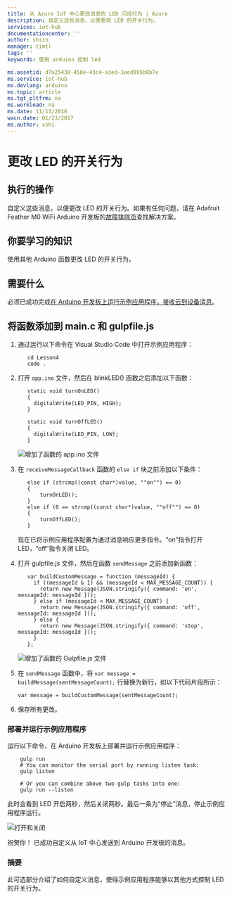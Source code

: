 ```yaml
---
title: 从 Azure IoT 中心更改消息的 LED 闪烁行为 | Azure
description: 自定义这些消息，以便更改 LED 的开关行为。
services: iot-hub
documentationcenter: ''
author: shizn
manager: timtl
tags: ''
keywords: 使用 arduino 控制 led

ms.assetid: d7a25430-450e-43c4-a3ed-1eed995b8b7e
ms.service: iot-hub
ms.devlang: arduino
ms.topic: article
ms.tgt_pltfrm: na
ms.workload: na
ms.date: 11/13/2016
wacn.date: 01/23/2017
ms.author: xshi
---
```


# 更改 LED 的开关行为
## 执行的操作
自定义这些消息，以便更改 LED 的开关行为。如果有任何问题，请在 Adafruit Feather M0 WiFi Arduino 开发板的[故障排除页](./iot-hub-adafruit-feather-m0-wifi-kit-arduino-troubleshooting.md)查找解决方案。

## 你要学习的知识
使用其他 Arduino 函数更改 LED 的开关行为。

## 需要什么
必须已成功完成[在 Arduino 开发板上运行示例应用程序，接收云到设备消息][receive-cloud-to-device-messages]。

## 将函数添加到 main.c 和 gulpfile.js
1. 通过运行以下命令在 Visual Studio Code 中打开示例应用程序：

    ```
       cd Lesson4
       code .
    ```

2. 打开 `app.ino` 文件，然后在 blinkLED() 函数之后添加以下函数：

    ```
       static void turnOnLED()
       {
         digitalWrite(LED_PIN, HIGH);
       }

       static void turnOffLED()
       {
         digitalWrite(LED_PIN, LOW);
       }
    ```

    ![增加了函数的 app.ino 文件][app-ino-file]  

3. 在 `receiveMessageCallback` 函数的 `else if` 块之前添加以下条件：

    ```
       else if (strcmp((const char*)value, ""on"") == 0)
       {
           turnOnLED();
       }
       else if (0 == strcmp((const char*)value, ""off"") == 0)
       {
           turnOffLED();
       }
    ```

    现在已将示例应用程序配置为通过消息响应更多指令。“on”指令打开 LED，“off”指令关闭 LED。

4. 打开 gulpfile.js 文件，然后在函数 `sendMessage` 之前添加新函数：

    ```
       var buildCustomMessage = function (messageId) {
         if ((messageId & 1) && (messageId < MAX_MESSAGE_COUNT)) {
           return new Message(JSON.stringify({ command: 'on', messageId: messageId }));
         } else if (messageId < MAX_MESSAGE_COUNT) {
           return new Message(JSON.stringify({ command: 'off', messageId: messageId }));
         } else {
           return new Message(JSON.stringify({ command: 'stop', messageId: messageId }));
         }
       };
    ```

    ![增加了函数的 Gulpfile.js 文件][gulp-file-js]  

5. 在 `sendMessage` 函数中，将 `var message = buildMessage(sentMessageCount);` 行替换为新行，如以下代码片段所示：

    ```
    var message = buildCustomMessage(sentMessageCount);
    ```

6. 保存所有更改。

### 部署并运行示例应用程序
运行以下命令，在 Arduino 开发板上部署并运行示例应用程序：

```
    gulp run
    # You can monitor the serial port by running listen task:
    gulp listen

    # Or you can combine above two gulp tasks into one:
    gulp run --listen
```

此时会看到 LED 开启两秒，然后关闭两秒。最后一条为“停止”消息，停止示例应用程序运行。

![打开和关闭][on-and-off]  

祝贺你！ 已成功自定义从 IoT 中心发送到 Arduino 开发板的消息。

### 摘要
此可选部分介绍了如何自定义消息，使得示例应用程序能够以其他方式控制 LED 的开关行为。

<!-- Images and links -->

[receive-cloud-to-device-messages]: ./iot-hub-adafruit-feather-m0-wifi-kit-arduino-lesson4-send-cloud-to-device-messages.md
[app-ino-file]: ./media/iot-hub-adafruit-feather-m0-wifi-lessons/lesson4/updated_app_ino.png
[gulp-file-js]: ./media/iot-hub-adafruit-feather-m0-wifi-lessons/lesson4/updated_gulpfile_js.png
[on-and-off]: ./media/iot-hub-adafruit-feather-m0-wifi-lessons/lesson4/gulp_on_and_off_arduino.png

<!---HONumber=Mooncake_0116_2017-->
